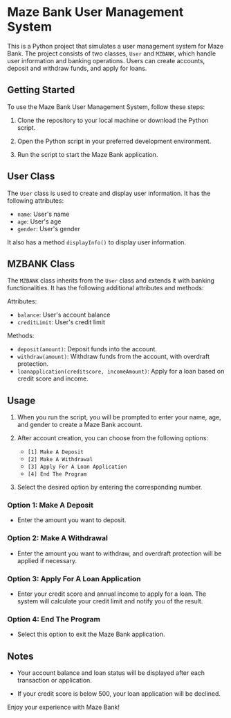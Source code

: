 # Maze Bank User Management System

This is a Python project that simulates a user management system for Maze Bank. The project consists of two classes, `User` and `MZBANK`, which handle user information and banking operations. Users can create accounts, deposit and withdraw funds, and apply for loans.

## Getting Started

To use the Maze Bank User Management System, follow these steps:

1. Clone the repository to your local machine or download the Python script.

2. Open the Python script in your preferred development environment.

3. Run the script to start the Maze Bank application.

## User Class

The `User` class is used to create and display user information. It has the following attributes:

- `name`: User's name
- `age`: User's age
- `gender`: User's gender

It also has a method `displayInfo()` to display user information.

## MZBANK Class

The `MZBANK` class inherits from the `User` class and extends it with banking functionalities. It has the following additional attributes and methods:

Attributes:

- `balance`: User's account balance
- `creditLimit`: User's credit limit

Methods:

- `deposit(amount)`: Deposit funds into the account.
- `withdraw(amount)`: Withdraw funds from the account, with overdraft protection.
- `loanapplication(creditscore, incomeAmount)`: Apply for a loan based on credit score and income.

## Usage

1. When you run the script, you will be prompted to enter your name, age, and gender to create a Maze Bank account.

2. After account creation, you can choose from the following options:
   - `[1] Make A Deposit`
   - `[2] Make A Withdrawal`
   - `[3] Apply For A Loan Application`
   - `[4] End The Program`

3. Select the desired option by entering the corresponding number.

### Option 1: Make A Deposit
- Enter the amount you want to deposit.

### Option 2: Make A Withdrawal
- Enter the amount you want to withdraw, and overdraft protection will be applied if necessary.

### Option 3: Apply For A Loan Application
- Enter your credit score and annual income to apply for a loan. The system will calculate your credit limit and notify you of the result.

### Option 4: End The Program
- Select this option to exit the Maze Bank application.

## Notes

- Your account balance and loan status will be displayed after each transaction or application.

- If your credit score is below 500, your loan application will be declined.

Enjoy your experience with Maze Bank!
